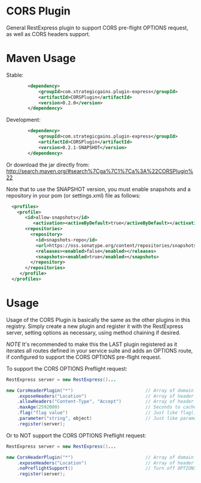 CORS Plugin
===========

General RestExpress plugin to support CORS pre-flight OPTIONS request, as well as CORS headers support.

Maven Usage
===========
Stable:
```xml
		<dependency>
			<groupId>com.strategicgains.plugin-express</groupId>
			<artifactId>CORSPlugin</artifactId>
			<version>0.2.0</version>
		</dependency>
```
Development:
```xml
		<dependency>
			<groupId>com.strategicgains.plugin-express</groupId>
			<artifactId>CORSPlugin</artifactId>
			<version>0.2.1-SNAPSHOT</version>
		</dependency>
```
Or download the jar directly from: 
http://search.maven.org/#search%7Cga%7C1%7Ca%3A%22CORSPlugin%22

Note that to use the SNAPSHOT version, you must enable snapshots and a repository in your pom (or settings.xml) file as follows:
```xml
  <profiles>
    <profile>
       <id>allow-snapshots</id>
          <activation><activeByDefault>true</activeByDefault></activation>
       <repositories>
         <repository>
           <id>snapshots-repo</id>
           <url>https://oss.sonatype.org/content/repositories/snapshots</url>
           <releases><enabled>false</enabled></releases>
           <snapshots><enabled>true</enabled></snapshots>
         </repository>
       </repositories>
     </profile>
  </profiles>
```

Usage
=====

Usage of the CORS Plugin is basically the same as the other plugins in this registry.
Simply create a new plugin and register it with the RestExpress server, setting options
as necessary, using method chaining if desired.

*NOTE* It's recommended to make this the LAST plugin registered as it iterates all routes defined in your service suite and 
adds an OPTIONS route, if configured to support the CORS OPTIONS pre-flight request.

To support the CORS OPTIONS Preflight request:
```java
RestExpress server = new RestExpress()...

new CorsHeaderPlugin("*")							// Array of domain strings.
	.exposeHeaders("Location")						// Array of header names (Optional).
	.allowHeaders("Content-Type", "Accept")			// Array of header names (Optional).
	.maxAge(2592000)								// Seconds to cache (Optional).
	.flag("flag value")								// Just like flag() on Routes (Optional).
	.parameter("string", object)					// Just like parameter() on Routes (Optional).
	.register(server);
```

Or to NOT support the CORS OPTIONS Preflight request:
```java
RestExpress server = new RestExpress()...

new CorsHeaderPlugin("*")							// Array of domain strings.
	.exposeHeaders("Location")						// Array of header names (Optional).
	.noPreflightSupport()							// Turn off OPTIONS request support.
	.register(server);
```
